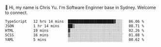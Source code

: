 👋 Hi, my name is Chris Yu. I'm Software Enginner base in Sydney. Welcome to connect.

<!--START_SECTION:waka-->

```txt
TypeScript   12 hrs 14 mins  █████████████████████▓░░░   86.06 %
JSON         1 hr 14 mins    ██▒░░░░░░░░░░░░░░░░░░░░░░   08.71 %
HTML         19 mins         ▓░░░░░░░░░░░░░░░░░░░░░░░░   02.26 %
SCSS         16 mins         ▒░░░░░░░░░░░░░░░░░░░░░░░░   01.88 %
YAML         5 mins          ░░░░░░░░░░░░░░░░░░░░░░░░░   00.62 %
```

<!--END_SECTION:waka-->
